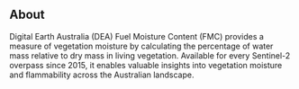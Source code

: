 ## About

Digital Earth Australia (DEA) Fuel Moisture Content (FMC) provides a measure of vegetation moisture by calculating the percentage of water mass relative to dry mass in living vegetation. Available for every Sentinel-2 overpass since 2015, it enables valuable insights into vegetation moisture and flammability across the Australian landscape.
